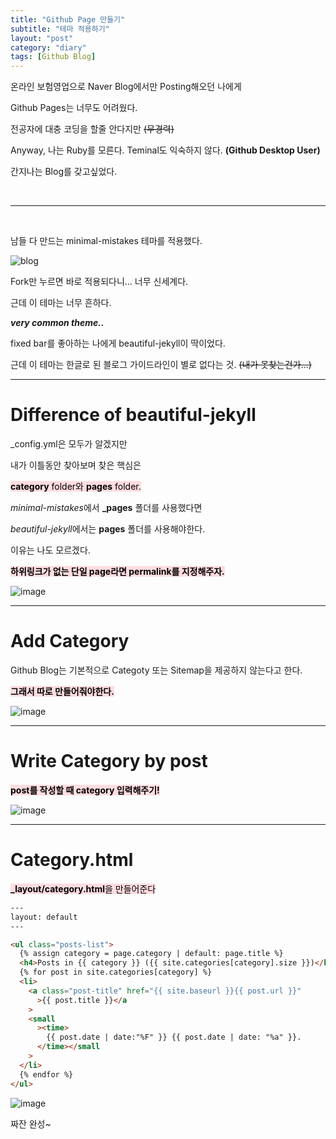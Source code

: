 ```yaml
---
title: "Github Page 만들기"
subtitle: "테마 적용하기"
layout: "post"
category: "diary"
tags: [Github Blog]
---
```


온라인 보험영업으로 Naver Blog에서만 Posting해오던 나에게

Github Pages는 너무도 어려웠다.

전공자에 대충 코딩을 할줄 안다지만 ~~(무경력)~~

Anyway, 나는 Ruby를 모른다. Teminal도 익숙하지 않다. **(Github Desktop User)**

간지나는 Blog를 갖고싶었다.

<br/>

---

<br/>

남들 다 만드는 minimal-mistakes 테마를 적용했다.

![blog](https://user-images.githubusercontent.com/34051263/126591169-1e8fdf49-84ad-4e70-bb0e-0a973ee0f879.png)

Fork만 누르면 바로 적용되다니... 너무 신세계다.

근데 이 테마는 너무 흔하다.

**_very common theme.._**

fixed bar를 좋아하는 나에게 beautiful-jekyll이 딱이었다.

근데 이 테마는 한글로 된 블로그 가이드라인이 별로 없다는 것. ~~(내가 못찾는건가...)~~

---

# Difference of beautiful-jekyll

\_config.yml은 모두가 알겠지만

내가 이틀동안 찾아보며 찾은 핵심은

<mark style='background-color: #ffdce0'>**category** folder와 **pages** folder.</mark>

*minimal-mistakes*에서 **\_pages** 폴더를 사용했다면

*beautiful-jekyll*에서는 **pages** 폴더를 사용해야한다.

이유는 나도 모르겠다.

**<mark style='background-color: #ffdce0'>하위링크가 없는 단일 page라면 permalink를 지정해주자.</mark>**

![image](https://user-images.githubusercontent.com/34051263/126595900-606d3f44-d646-4336-b779-e6d464f5dcb0.png)

---

# Add Category

Github Blog는 기본적으로 Categoty 또는 Sitemap을 제공하지 않는다고 한다.

**<mark style='background-color: #ffdce0'>그래서 따로 만들어줘야한다.</mark>**

![image](https://user-images.githubusercontent.com/34051263/126595558-1f146f39-dc31-4688-8623-35746ba2bedf.png)

---

# Write Category by post

**<mark style='background-color: #ffdce0'>post를 작성할 때 category 입력해주기!</mark>**

![image](https://user-images.githubusercontent.com/34051263/126595827-16d59dc2-4d51-4f2e-862d-0cae1a3798c1.png)

---

# Category.html

<mark style='background-color: #ffdce0'>**\_layout/category.html**을 만들어준다</mark>

```html
---
layout: default
---

<ul class="posts-list">
  {% assign category = page.category | default: page.title %}
  <h4>Posts in {{ category }} ({{ site.categories[category].size }})</h4>
  {% for post in site.categories[category] %}
  <li>
    <a class="post-title" href="{{ site.baseurl }}{{ post.url }}"
      >{{ post.title }}</a
    >
    <small
      ><time>
        {{ post.date | date:"%F" }} {{ post.date | date: "%a" }}.
      </time></small
    >
  </li>
  {% endfor %}
</ul>
```

![image](https://user-images.githubusercontent.com/34051263/126598602-c6eb71fa-7537-4861-94cc-6c94746c2b7d.png)

짜잔 완성~
